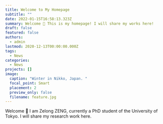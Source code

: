 ```yaml
---
title: Welcome to My Homepage
subtitle: ""
date: 2022-01-15T16:58:13.323Z
summary: Welcome 👋 This is my homepage! I will share my works here!
draft: false
featured: false
authors:
  - admin
lastmod: 2020-12-13T00:00:00.000Z
tags:
  - News
categories:
  - News
projects: []
image:
  caption: "Winter in Nikko, Japan. "
  focal_point: Smart
  placement: 2
  preview_only: false
  filename: feature.jpg
---
```

Welcome 👋 I am Zelong ZENG, currently a PhD student of the University of Tokyo. I will share my research work  here.